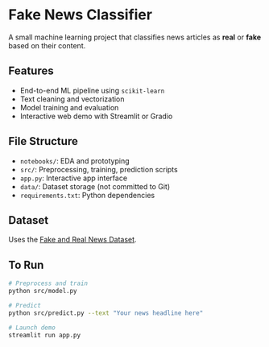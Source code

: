 # Fake News Classifier

A small machine learning project that classifies news articles as **real** or **fake** based on their content.

## Features
- End-to-end ML pipeline using `scikit-learn`
- Text cleaning and vectorization
- Model training and evaluation
- Interactive web demo with Streamlit or Gradio

## File Structure
- `notebooks/`: EDA and prototyping
- `src/`: Preprocessing, training, prediction scripts
- `app.py`: Interactive app interface
- `data/`: Dataset storage (not committed to Git)
- `requirements.txt`: Python dependencies

## Dataset
Uses the [Fake and Real News Dataset](https://www.kaggle.com/clmentbisaillon/fake-and-real-news-dataset).

## To Run
```bash
# Preprocess and train
python src/model.py

# Predict
python src/predict.py --text "Your news headline here"

# Launch demo
streamlit run app.py

